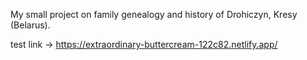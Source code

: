 My small project on family genealogy and history of Drohiczyn, Kresy (Belarus).

test link -> https://extraordinary-buttercream-122c82.netlify.app/
